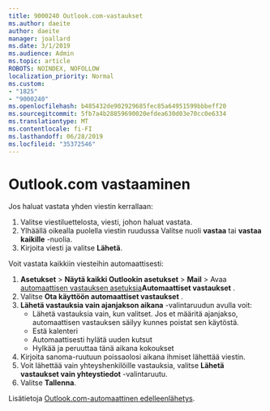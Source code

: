 ```yaml
---
title: 9000240 Outlook.com-vastaukset
ms.author: daeite
author: daeite
manager: joallard
ms.date: 3/1/2019
ms.audience: Admin
ms.topic: article
ROBOTS: NOINDEX, NOFOLLOW
localization_priority: Normal
ms.custom:
- "1825"
- "9000240"
ms.openlocfilehash: b485432de902929685fec85a64951599bbbeff20
ms.sourcegitcommit: 5fb7a4b28859690020efdea630d03e70cc0e6334
ms.translationtype: MT
ms.contentlocale: fi-FI
ms.lasthandoff: 06/28/2019
ms.locfileid: "35372546"
---
```

# <a name="replying-in-outlookcom"></a>Outlook.com vastaaminen

Jos haluat vastata yhden viestin kerrallaan:

1. Valitse viestiluettelosta, viesti, johon haluat vastata.
2. Ylhäällä oikealla puolella viestin ruudussa Valitse nuoli **vastaa** tai **vastaa kaikille** -nuolia.
3. Kirjoita viesti ja valitse **Lähetä**.

Voit vastata kaikkiin viesteihin automaattisesti:

1. **Asetukset** > **Näytä kaikki Outlookin asetukset** > **Mail** > Avaa [automaattisen vastauksen asetuksia](https://outlook.live.com/mail/options/mail/automaticReplies)**Automaattiset vastaukset** .
2. Valitse **Ota käyttöön automaattiset vastaukset** .
3. **Lähetä vastauksia vain ajanjakson aikana** -valintaruudun avulla voit:
    - Lähetä vastauksia vain, kun valitset. Jos et määritä ajanjakso, automaattisen vastauksen säilyy kunnes poistat sen käytöstä.
    - Estä kalenteri
    - Automaattisesti hylätä uuden kutsut
    - Hylkää ja peruuttaa tänä aikana kokoukset
4. Kirjoita sanoma-ruutuun poissaolosi aikana ihmiset lähettää viestin.
5. Voit lähettää vain yhteyshenkilöille vastauksia, valitse **Lähetä vastaukset vain yhteystiedot** -valintaruutu.
6. Valitse **Tallenna**.

Lisätietoja [Outlook.com-automaattinen edelleenlähetys](https://support.office.com/article/14614626-9855-48dc-a986-dec81d07b1a0).